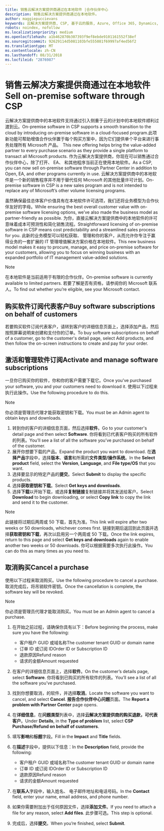 ```yaml
---
title: 销售云解决方案提供商通过在本地软件 |合作伙伴中心
description: 销售云解决方案提供商通过在本地软件。
author: maggiepuccievans
keywords: 云解决方案提供商, CSP, 基于云的服务, Azure, Office 365, Dynamics, CSP 合作伙伴, 通过云解决方案提供商计划销售, 直接合作伙伴, 直接云解决方案提供商合作伙伴, 间接云解决方案提供商经销商, 直接云解决方案提供商, 间接云解决方案提供商, 直接模式, 间接模式, 间接经销商, 间接提供商, 提供商, 分销商, 云解决方案提供商计划
robots: noindex, nofollow
ms.localizationpriority: medium
ms.openlocfilehash: a1b462870b307393f9ef8ebde9101161552f38ef
ms.sourcegitcommit: 92629114d5081103bfe555081f69997af4ed56f2
ms.translationtype: MT
ms.contentlocale: zh-CN
ms.lasthandoff: 08/31/2018
ms.locfileid: "2876987"
---
```

# <a name="sell-on-premise-software-through-csp"></a><span data-ttu-id="76b0c-104">销售云解决方案提供商通过在本地软件</span><span class="sxs-lookup"><span data-stu-id="76b0c-104">Sell on-premise software through CSP</span></span>

<span data-ttu-id="76b0c-105">云解决方案提供商中的本地软件支持通过引入侧重于云的计划中的本地软件顺利过渡到云。</span><span class="sxs-lookup"><span data-stu-id="76b0c-105">On-premise software in CSP supports a smooth transition to the cloud by introducing on-premise software in a cloud-focused program.</span></span><span data-ttu-id="76b0c-106">此项新功能可帮助增值合作伙伴置于每个购买方案中，因为它们提供单个平台来进行事务处理所有 Microsoft 产品。</span><span class="sxs-lookup"><span data-stu-id="76b0c-106">  This new offering helps bring the value-added partner to every purchase scenario as they provide a single platform to transact all Microsoft products.</span></span> <span data-ttu-id="76b0c-107">作为云解决方案提供商，你现在可以销售通过合作伙伴中心，除了打开、 EA、 和其他程序当前正在使用本地软件。</span><span class="sxs-lookup"><span data-stu-id="76b0c-107">As a CSP, you can now sell on-premise software through Partner Center in addition to Open, EA, and other programs currently in use.</span></span> <span data-ttu-id="76b0c-108">云解决方案提供商中的本地软件是一个新的销售程序并不用于替代任何 Microsoft 的其他批量许可计划。</span><span class="sxs-lookup"><span data-stu-id="76b0c-108">On-premise software in CSP is a new sales program and is not intended to replace any of Microsoft’s other volume licensing programs.</span></span> 
 
<span data-ttu-id="76b0c-109">虽然确保最佳总体客户价值具有在本地软件许可选项，我们还将业务模型为合作伙伴友好的字母。</span><span class="sxs-lookup"><span data-stu-id="76b0c-109">While ensuring the best overall customer value with on-premise software licensing options, we’ve also made the business model as partner-friendly as possible.</span></span> <span data-ttu-id="76b0c-110">为你，直接云解决方案提供商中的本地软件的许可意味着成本可预测性和简化销售流程。</span><span class="sxs-lookup"><span data-stu-id="76b0c-110">Straightforward licensing of on-premise software in CSP means cost predictability and a streamlined sales process for you.</span></span> <span data-ttu-id="76b0c-111">此新的业务模型可以轻松获取、 管理和你的客户，从而允许你专注于赢得业务的一套扩展的 IT 管理增值解决方案价格在本地软件。</span><span class="sxs-lookup"><span data-stu-id="76b0c-111">This new business model makes it easy to procure, manage, and price on-premise software for your customers, allowing you to focus on winning business with an expanded portfolio of IT management value-added solutions.</span></span> 

>[!NOTE]
><span data-ttu-id="76b0c-112">在本地软件是当前适用于有限的合作伙伴。</span><span class="sxs-lookup"><span data-stu-id="76b0c-112">On-premise software is currently available to limited partners.</span></span> <span data-ttu-id="76b0c-113">若要了解是否有资格，请参阅你的 Microsoft 联系人。</span><span class="sxs-lookup"><span data-stu-id="76b0c-113">To find out whether you’re eligible, see your Microsoft contact.</span></span> 


## <a name="buy-software-subscriptions-on-behalf-of-customers"></a><span data-ttu-id="76b0c-114">购买软件订阅代表客户</span><span class="sxs-lookup"><span data-stu-id="76b0c-114">Buy software subscriptions on behalf of customers</span></span>

<span data-ttu-id="76b0c-115">若要购买软件订阅代表客户，请转到客户的详细信息页面上，选择添加产品，然后按照屏幕说明来创建和支付你的订单。</span><span class="sxs-lookup"><span data-stu-id="76b0c-115">To buy software subscriptions on behalf of a customer, go to the customer's detail page, select Add products, and then follow the on-screen instructions to create and pay for your order.</span></span>

## <a name="activate-and-manage-software-subscriptions"></a><span data-ttu-id="76b0c-116">激活和管理软件订阅</span><span class="sxs-lookup"><span data-stu-id="76b0c-116">Activate and manage software subscriptions</span></span>

<span data-ttu-id="76b0c-117">一旦你已购买你的软件，你和你的客户需要下载它。</span><span class="sxs-lookup"><span data-stu-id="76b0c-117">Once you’ve purchased your software, you and your customers need to download it.</span></span> <span data-ttu-id="76b0c-118">使用以下过程来执行此操作。</span><span class="sxs-lookup"><span data-stu-id="76b0c-118">Use the following procedure to do this.</span></span> 

>[!NOTE]
><span data-ttu-id="76b0c-119">你必须是管理员代理才能获取密钥和下载。</span><span class="sxs-lookup"><span data-stu-id="76b0c-119">You must be an Admin agent to obtain keys and downloads.</span></span> 

1. <span data-ttu-id="76b0c-120">转到你的客户的详细信息页面，然后选择**软件**。</span><span class="sxs-lookup"><span data-stu-id="76b0c-120">Go to your customer's detail page and then select **Software**.</span></span> <span data-ttu-id="76b0c-121">你将看到已代表客户购买的所有软件的列表。</span><span class="sxs-lookup"><span data-stu-id="76b0c-121">You’ll see a list of all the software you’ve purchased on behalf of the customer.</span></span> 
2.  <span data-ttu-id="76b0c-122">展开你想要下载的产品。</span><span class="sxs-lookup"><span data-stu-id="76b0c-122">Expand the product you want to download.</span></span> <span data-ttu-id="76b0c-123">在**选择产品**字段中，选择**版本**、**语言**和所需的**文件类型/操作系统**。</span><span class="sxs-lookup"><span data-stu-id="76b0c-123">In the **Select product** field, select the **Version**, **Language**, and **File type/OS** that you want.</span></span> 
3.  <span data-ttu-id="76b0c-124">选择要显示的特定产品的**提交**。</span><span class="sxs-lookup"><span data-stu-id="76b0c-124">Select **Submit** to display the specific products.</span></span> 
4.  <span data-ttu-id="76b0c-125">选择**获取密钥和下载**。</span><span class="sxs-lookup"><span data-stu-id="76b0c-125">Select **Get keys and downloads**.</span></span> 
5.  <span data-ttu-id="76b0c-126">选择**下载**以开始下载，或选择**复制链接**复制链接并将其发送给客户。</span><span class="sxs-lookup"><span data-stu-id="76b0c-126">Select **Download** to begin downloading, or select **Copy link** to copy the link and send it to the customer.</span></span> 

>[!NOTE]
><span data-ttu-id="76b0c-127">此链接将过期后两周或 50 下载，首先为准。</span><span class="sxs-lookup"><span data-stu-id="76b0c-127">This link will expire after two weeks or 50 downloads, whichever comes first.</span></span> <span data-ttu-id="76b0c-128">链接到期后返回到此页面并选择**获取密钥和下载**，再次以启用另一个两周或 50 下载。</span><span class="sxs-lookup"><span data-stu-id="76b0c-128">Once the link expires, return to this page and select **Get keys and downloads** again to enable another two weeks or 50 downloads.</span></span> <span data-ttu-id="76b0c-129">你可以根据需要多次执行此操作。</span><span class="sxs-lookup"><span data-stu-id="76b0c-129">You can do this as many times as you need to.</span></span> 


## <a name="cancel-a-purchase"></a><span data-ttu-id="76b0c-130">取消购买</span><span class="sxs-lookup"><span data-stu-id="76b0c-130">Cancel a purchase</span></span>
<span data-ttu-id="76b0c-131">使用以下过程来取消购买。</span><span class="sxs-lookup"><span data-stu-id="76b0c-131">Use the following procedure to cancel a purchase.</span></span> <span data-ttu-id="76b0c-132">取消完成后，将吊销软件密钥。</span><span class="sxs-lookup"><span data-stu-id="76b0c-132">Once the cancellation is complete, the software key will be revoked.</span></span> 

>[!NOTE]
><span data-ttu-id="76b0c-133">你必须是管理员代理才能取消购买。</span><span class="sxs-lookup"><span data-stu-id="76b0c-133">You must be an Admin agent to cancel a purchase.</span></span> 

1.  <span data-ttu-id="76b0c-134">在开始之前过程，请确保你具有以下：</span><span class="sxs-lookup"><span data-stu-id="76b0c-134">Before beginning the process, make sure you have the following:</span></span> 
    -   <span data-ttu-id="76b0c-135">客户租户 GUID 或域名称</span><span class="sxs-lookup"><span data-stu-id="76b0c-135">The customer tenant GUID or domain name</span></span>
    -   <span data-ttu-id="76b0c-136">订单 ID 或订阅 ID</span><span class="sxs-lookup"><span data-stu-id="76b0c-136">Order ID or Subscription ID</span></span>
    -   <span data-ttu-id="76b0c-137">退款原因</span><span class="sxs-lookup"><span data-stu-id="76b0c-137">Refund reason</span></span>
    -   <span data-ttu-id="76b0c-138">请求的金额</span><span class="sxs-lookup"><span data-stu-id="76b0c-138">Amount requested</span></span>

2.  <span data-ttu-id="76b0c-139">在客户的详细信息页面上，选择**软件**。</span><span class="sxs-lookup"><span data-stu-id="76b0c-139">On the customer’s details page, select **Software**.</span></span> <span data-ttu-id="76b0c-140">你将看到已购买的所有软件的列表。</span><span class="sxs-lookup"><span data-stu-id="76b0c-140">You’ll see a list of all the software you’ve purchased.</span></span> 

3.  <span data-ttu-id="76b0c-141">找到你想要取消，的软件，并选择**取消**。</span><span class="sxs-lookup"><span data-stu-id="76b0c-141">Locate the software you want to cancel, and select **Cancel**.</span></span> <span data-ttu-id="76b0c-142">**报告合作伙伴中心问题**页面。</span><span class="sxs-lookup"><span data-stu-id="76b0c-142">The **Report a problem with Partner Center** page opens.</span></span> 

4.  <span data-ttu-id="76b0c-143">在**详细信息**，在**问题类型**列表中，选择**云解决方案提供商的购买退款，可代表客户**。</span><span class="sxs-lookup"><span data-stu-id="76b0c-143">Under **Details**, in the **Type of problem** list, select **CSP Purchase/Refund on behalf of customers**.</span></span>

5.  <span data-ttu-id="76b0c-144">填写**影响**和**标题**字段。</span><span class="sxs-lookup"><span data-stu-id="76b0c-144">Fill in the **Impact** and **Title** fields.</span></span> 

6.  <span data-ttu-id="76b0c-145">在**描述**字段中，提供以下信息：</span><span class="sxs-lookup"><span data-stu-id="76b0c-145">In the **Description** field, provide the following:</span></span> 
    -   <span data-ttu-id="76b0c-146">客户租户 GUID 或域名称</span><span class="sxs-lookup"><span data-stu-id="76b0c-146">The customer tenant GUID or domain name</span></span>
    -   <span data-ttu-id="76b0c-147">订单 ID 或订阅 ID</span><span class="sxs-lookup"><span data-stu-id="76b0c-147">Order ID or Subscription ID</span></span>
    -   <span data-ttu-id="76b0c-148">退款原因</span><span class="sxs-lookup"><span data-stu-id="76b0c-148">Refund reason</span></span>
    -   <span data-ttu-id="76b0c-149">请求的金额</span><span class="sxs-lookup"><span data-stu-id="76b0c-149">Amount requested</span></span>

7.  <span data-ttu-id="76b0c-150">在**联系人**字段中，输入姓名、 电子邮件地址和电话号码。</span><span class="sxs-lookup"><span data-stu-id="76b0c-150">In the **Contact** field, enter your name, email address, and phone number.</span></span> 

8.  <span data-ttu-id="76b0c-151">如果你需要附加出于任何原因文件，选择**添加文件**。</span><span class="sxs-lookup"><span data-stu-id="76b0c-151">If you need to attach a file for any reason, select **Add files**.</span></span> <span data-ttu-id="76b0c-152">此步骤可选。</span><span class="sxs-lookup"><span data-stu-id="76b0c-152">This step is optional.</span></span> 

9.  <span data-ttu-id="76b0c-153">完成后，选择**提交**。</span><span class="sxs-lookup"><span data-stu-id="76b0c-153">When you’re finished, select **Submit**.</span></span>